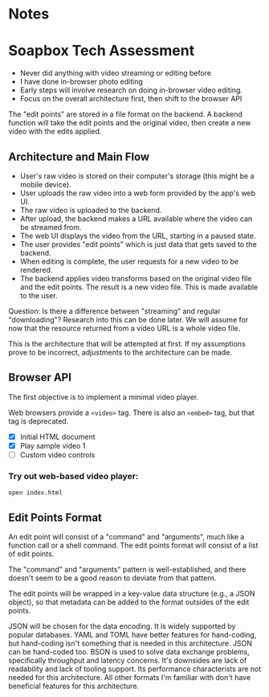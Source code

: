 # Notes

# Soapbox Tech Assessment

- Never did anything with video streaming or editing before
- I have done in-browser photo editing
- Early steps will involve research on doing in-browser video editing.
- Focus on the overall architecture first, then shift to the browser API

The "edit points" are stored in a file format on the backend. A backend function will take the
edit points and the original video, then create a new video with the edits applied.

## Architecture and Main Flow

- User's raw video is stored on their computer's storage (this might be a mobile device).
- User uploads the raw video into a web form provided by the app's web UI.
- The raw video is uploaded to the backend.
- After upload, the backend makes a URL available where the video can be streamed from.
- The web UI displays the video from the URL, starting in a paused state.
- The user provides "edit points" which is just data that gets saved to the backend.
- When editing is complete, the user requests for a new video to be rendered.
- The backend applies video transforms based on the original video file and the edit points.
  The result is a new video file. This is made available to the user.

Question: Is there a difference between "streaming" and regular "downloading"? Research into this can
be done later. We will assume for now that the resource returned from a video URL is a whole video file.

This is the architecture that will be attempted at first. If my assumptions prove to
be incorrect, adjustments to the architecture can be made.

## Browser API

The first objective is to implement a minimal video player.

Web browsers provide a `<video>` tag. There is also an `<embed>` tag, but that tag
is deprecated.

- [x] Initial HTML document
- [x] Play sample video 1
- [ ] Custom video controls

### Try out web-based video player:

```
open index.html
```

## Edit Points Format

An edit point will consist of a "command" and "arguments", much like a function call or
a shell command. The edit points format will consist of a list of edit points.

The "command" and "arguments" pattern is well-established, and there doesn't seem to be
a good reason to deviate from that pattern.

The edit points will be wrapped in a key-value data structure (e.g., a JSON object), so that
metadata can be added to the format outsides of the edit points.

JSON will be chosen for the data encoding. It is widely supported by popular databases. YAML
and TOML have better features for hand-coding, but hand-coding isn't something that is
needed in this architecture. JSON can be hand-coded too. BSON is used to solve data exchange
problems, specifically throughput and latency concerns. It's downsides are lack of readability
and lack of tooling support. Its performance characterists are not needed for this architecture.
All other formats I'm familiar with don't have beneficial features for this architecture.
